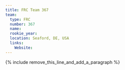 ```yaml
---
title: FRC Team 367
team:
  type: FRC
  number: 367
  name:
  rookie_year:
  location: Seaford, DE, USA
  links:
    Website:
---
```


{% include remove_this_line_and_add_a_paragraph %}